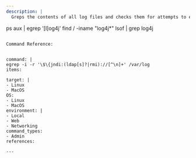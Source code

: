 ```yaml
---
description: |
  Greps the contents of all log files and checks them for attempts to exploit log4j (log4shell). It is also possible to check for log4j packages:
  ```
  ps aux | egrep '[l]og4j'
  find / -iname "log4j*"
  lsof | grep log4j
  ```

  Command Reference:


command: |
  egrep -i -r '\$\{jndi:(ldap[s]?|rmi)://[^\n]+' /var/log
items:

target: |
  - Linux
  - MacOS
OS:
  - Linux
  - MacOS
environment: |
  - Local
  - Web
  - Networking
command_types:
  - Admin
references:

---
```

